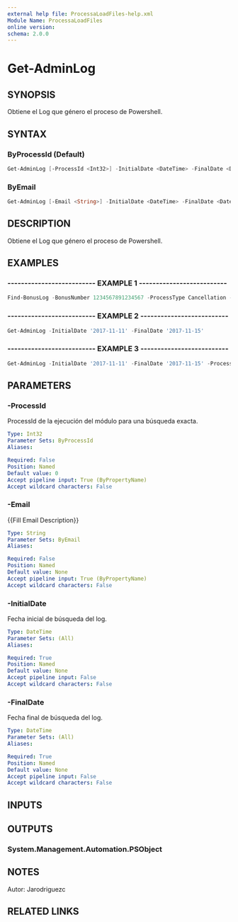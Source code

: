 ```yaml
---
external help file: ProcessaLoadFiles-help.xml
Module Name: ProcessaLoadFiles
online version: 
schema: 2.0.0
---
```


# Get-AdminLog

## SYNOPSIS
Obtiene el Log que género el proceso de Powershell.

## SYNTAX

### ByProcessId (Default)
```powershell
Get-AdminLog [-ProcessId <Int32>] -InitialDate <DateTime> -FinalDate <DateTime>
```

### ByEmail
```powershell
Get-AdminLog [-Email <String>] -InitialDate <DateTime> -FinalDate <DateTime>
```

## DESCRIPTION
Obtiene el Log que género el proceso de Powershell.

## EXAMPLES

### -------------------------- EXAMPLE 1 --------------------------
```powershell
Find-BonusLog -BonusNumber 1234567891234567 -ProcessType Cancellation -InitialDate '2017-11-11' -FinalDate '2017-11-13' | Get-AdminLog  -InitialDate '2017-11-11' -FinalDate '2017-11-15'
```

### -------------------------- EXAMPLE 2 --------------------------
```powershell
Get-AdminLog -InitialDate '2017-11-11' -FinalDate '2017-11-15'
```

### -------------------------- EXAMPLE 3 --------------------------
```powershell
Get-AdminLog -InitialDate '2017-11-11' -FinalDate '2017-11-15' -ProcessId 52410
```

## PARAMETERS

### -ProcessId
ProcessId de la ejecución del módulo para una búsqueda exacta.

```yaml
Type: Int32
Parameter Sets: ByProcessId
Aliases: 

Required: False
Position: Named
Default value: 0
Accept pipeline input: True (ByPropertyName)
Accept wildcard characters: False
```

### -Email
{{Fill Email Description}}

```yaml
Type: String
Parameter Sets: ByEmail
Aliases: 

Required: False
Position: Named
Default value: None
Accept pipeline input: True (ByPropertyName)
Accept wildcard characters: False
```

### -InitialDate
Fecha inicial de búsqueda del log.

```yaml
Type: DateTime
Parameter Sets: (All)
Aliases: 

Required: True
Position: Named
Default value: None
Accept pipeline input: False
Accept wildcard characters: False
```

### -FinalDate
Fecha final de búsqueda del log.

```yaml
Type: DateTime
Parameter Sets: (All)
Aliases: 

Required: True
Position: Named
Default value: None
Accept pipeline input: False
Accept wildcard characters: False
```

## INPUTS

## OUTPUTS

### System.Management.Automation.PSObject

## NOTES
Autor: Jarodriguezc

## RELATED LINKS

